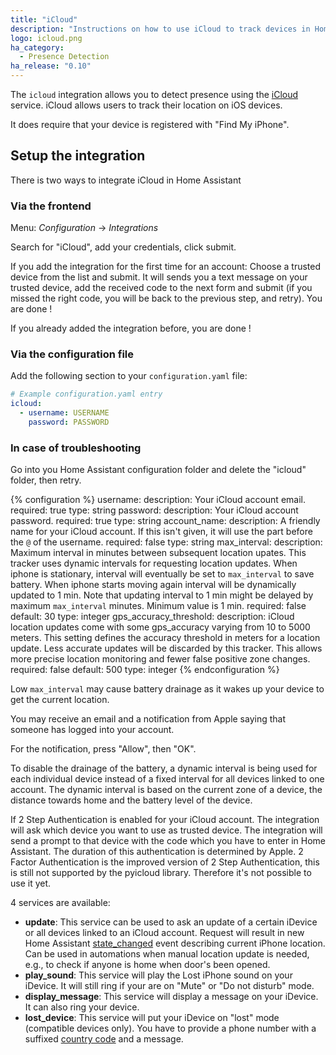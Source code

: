 ```yaml
---
title: "iCloud"
description: "Instructions on how to use iCloud to track devices in Home Assistant."
logo: icloud.png
ha_category:
  - Presence Detection
ha_release: "0.10"
---
```



The `icloud` integration allows you to detect presence using the [iCloud](https://www.icloud.com/) service. iCloud allows users to track their location on iOS devices.

It does require that your device is registered with "Find My iPhone".

## Setup the integration

There is two ways to integrate iCloud in Home Assistant

### Via the frontend

Menu: *Configuration* -> *Integrations*

Search for "iCloud", add your credentials, click submit.

If you add the integration for the first time for an account:
Choose a trusted device from the list and submit.
It will sends you a text message on your trusted device, add the received code to the next form and submit (if you missed the right code, you will be back to the previous step, and retry).
You are done !

If you already added the integration before, you are done !

### Via the configuration file

Add the following section to your `configuration.yaml` file:

```yaml
# Example configuration.yaml entry
icloud:
  - username: USERNAME
    password: PASSWORD
```

### In case of troubleshooting

Go into you Home Assistant configuration folder and delete the "icloud" folder, then retry.

{% configuration %}
username:
  description: Your iCloud account email.
  required: true
  type: string
password:
  description: Your iCloud account password.
  required: true
  type: string
account_name:
  description: A friendly name for your iCloud account. If this isn't given, it will use the part before the `@` of the username.
  required: false
  type: string
max_interval:
  description: Maximum interval in minutes between subsequent location upates. This tracker uses dynamic intervals for requesting location updates. When iphone is stationary, interval will eventually be set to `max_interval` to save battery. When iphone starts moving again interval will be dynamically updated to 1 min. Note that updating interval to 1 min might be delayed by maximum `max_interval` minutes. Minimum value is 1 min.
  required: false
  default: 30
  type: integer
gps_accuracy_threshold:
  description: iCloud location updates come with some gps_accuracy varying from 10 to 5000 meters. This setting defines the accuracy threshold in meters for a location update. Less accurate updates will be discarded by this tracker. This allows more precise location monitoring and fewer false positive zone changes.
  required: false
  default: 500
  type: integer
{% endconfiguration %}

<div class='note warning'>

Low `max_interval` may cause battery drainage as it wakes up your device to get the current location.

</div>

<div class='note warning'>
You may receive an email and a notification from Apple saying that someone has logged into your account.

For the notification, press "Allow", then "OK".
</div>

To disable the drainage of the battery, a dynamic interval is being used for each individual device instead of a fixed interval for all devices linked to one account. The dynamic interval is based on the current zone of a device, the distance towards home and the battery level of the device.

If 2 Step Authentication is enabled for your iCloud account. The integration will ask which device you want to use as trusted device. The integration will send a prompt to that device with the code which you have to enter in Home Assistant. The duration of this authentication is determined by Apple.
2 Factor Authentication is the improved version of 2 Step Authentication, this is still not supported by the pyicloud library. Therefore it's not possible to use it yet.

4 services are available:
- **update**: This service can be used to ask an update of a certain iDevice or all devices linked to an iCloud account. Request will result in new Home Assistant [state_changed](/docs/configuration/events/#event-state_changed) event describing current iPhone location. Can be used in automations when manual location update is needed, e.g., to check if anyone is home when door's been opened.
- **play_sound**: This service will play the Lost iPhone sound on your iDevice. It will still ring if your are on "Mute" or "Do not disturb" mode.
- **display_message**: This service will display a message on your iDevice. It can also ring your device.
- **lost_device**: This service will put your iDevice on "lost" mode (compatible devices only). You have to provide a phone number with a suffixed [country code](https://en.wikipedia.org/wiki/List_of_country_calling_codes) and a message.

